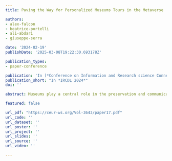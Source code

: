 ```yaml
---
title: Paving the Way for Personalized Museums Tours in the Metaverse

authors:
- alex-falcon
- beatrice-portelli
- ali-abdari
- giuseppe-serra

date: '2024-02-19'
publishDate: '2025-03-08T19:22:30.693178Z'

publication_types:
- paper-conference

publication: 'In [*Conference on Information and Research science Connecting to Digital and Library science*](https://ircdl2024.dei.unipd.it/)'
publication_short: "In *IRCDL 2024*"
doi: ''

abstract: Museums play a central role in the preservation and communication of human history. With the advent of powerful and accessible Virtual Reality technologies, new Metaverse Museums started being developed, creating new possibilities for discovering and experiencing knowledge from all over the world. In anticipation of this technology becoming more widely adopted, we must prepare tools to aid future visitors in finding and navigating the museums and exhibitions which are more relevant to their current interests. In this light, Deep Learning methods could be of great use for modeling Metaverse museums, retrieving the most relevant ones, and creating personalized tours of the artifacts contained within them. In this paper, we present our research project, "Personalized Museum Tours in the Metaverse" led by the Artificial Intelligence Laboratory of Udine (AILAB Udine), detailing its objectives, proposed methodology, and future directions.

featured: false

url_pdf: "https://ceur-ws.org/Vol-3643/paper17.pdf"
url_code: ''
url_dataset: ''
url_poster: ''
url_project: ''
url_slides: ''
url_source: ''
url_video: ''

---
```

